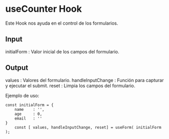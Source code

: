 # useCounter Hook
Este Hook nos ayuda en el control de los formularios.

## Input
initialForm : Valor inicial de los campos del formulario.

## Output
values					  : Valores del formulario.
handleInputChange	: Función para capturar y ejecutar el submit.
reset							: Limpia los campos del formulario.

Ejemplo de uso:
```
const initialForm = {
	name	: '',
	age		: 0,
	email	: ''
}
	const [ values, handleInputChange, reset] = useForm( initialForm );
```